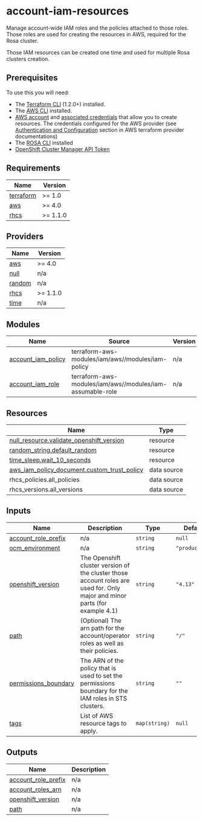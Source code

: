 # account-iam-resources

Manage account-wide IAM roles and the policies attached to those roles.
Those roles are used for creating the resources in AWS, required for the Rosa cluster.

Those IAM resources can be created one time and used for multiple Rosa clusters creation.

## Prerequisites

To use this you will need:

* The [Terraform CLI](https://developer.hashicorp.com/terraform/tutorials/aws-get-started/install-cli) (1.2.0+) installed.
* The [AWS CLI](https://docs.aws.amazon.com/cli/latest/userguide/getting-started-install.html) installed.
* [AWS account](https://aws.amazon.com/free/?all-free-tier) and [associated credentials](https://docs.aws.amazon.com/IAM/latest/UserGuide/security-creds.html) that allow you to create resources. The credentials configured for the AWS provider (see [Authentication and Configuration](https://registry.terraform.io/providers/hashicorp/aws/latest/docs#authentication-and-configuration) section in AWS terraform provider documentations)
* The [ROSA CLI](https://docs.openshift.com/rosa/rosa_cli/rosa-get-started-cli.html) installed
* [OpenShift Cluster Manager API Token](https://console.redhat.com/openshift/token)

## Requirements

| Name | Version |
|------|---------|
| <a name="requirement_terraform"></a> [terraform](#requirement\_terraform) | >= 1.0 |
| <a name="requirement_aws"></a> [aws](#requirement\_aws) | >= 4.0 |
| <a name="requirement_rhcs"></a> [rhcs](#requirement\_rhcs) | >= 1.1.0 |

## Providers

| Name | Version |
|------|---------|
| <a name="provider_aws"></a> [aws](#provider\_aws) | >= 4.0 |
| <a name="provider_null"></a> [null](#provider\_null) | n/a |
| <a name="provider_random"></a> [random](#provider\_random) | n/a |
| <a name="provider_rhcs"></a> [rhcs](#provider\_rhcs) | >= 1.1.0 |
| <a name="provider_time"></a> [time](#provider\_time) | n/a |

## Modules

| Name | Source | Version |
|------|--------|---------|
| <a name="module_account_iam_policy"></a> [account\_iam\_policy](#module\_account\_iam\_policy) | terraform-aws-modules/iam/aws//modules/iam-policy | n/a |
| <a name="module_account_iam_role"></a> [account\_iam\_role](#module\_account\_iam\_role) | terraform-aws-modules/iam/aws//modules/iam-assumable-role | n/a |

## Resources

| Name | Type |
|------|------|
| [null_resource.validate_openshift_version](https://registry.terraform.io/providers/hashicorp/null/latest/docs/resources/resource) | resource |
| [random_string.default_random](https://registry.terraform.io/providers/hashicorp/random/latest/docs/resources/string) | resource |
| [time_sleep.wait_10_seconds](https://registry.terraform.io/providers/hashicorp/time/latest/docs/resources/sleep) | resource |
| [aws_iam_policy_document.custom_trust_policy](https://registry.terraform.io/providers/hashicorp/aws/latest/docs/data-sources/iam_policy_document) | data source |
| rhcs_policies.all_policies | data source |
| rhcs_versions.all_versions | data source |

## Inputs

| Name | Description | Type | Default | Required |
|------|-------------|------|---------|:--------:|
| <a name="input_account_role_prefix"></a> [account\_role\_prefix](#input\_account\_role\_prefix) | n/a | `string` | `null` | no |
| <a name="input_ocm_environment"></a> [ocm\_environment](#input\_ocm\_environment) | n/a | `string` | `"production"` | no |
| <a name="input_openshift_version"></a> [openshift\_version](#input\_openshift\_version) | The Openshift cluster version of the cluster those account roles are used for. Only major and minor parts (for example 4.1) | `string` | `"4.13"` | no |
| <a name="input_path"></a> [path](#input\_path) | (Optional) The arn path for the account/operator roles as well as their policies. | `string` | `"/"` | no |
| <a name="input_permissions_boundary"></a> [permissions\_boundary](#input\_permissions\_boundary) | The ARN of the policy that is used to set the permissions boundary for the IAM roles in STS clusters. | `string` | `""` | no |
| <a name="input_tags"></a> [tags](#input\_tags) | List of AWS resource tags to apply. | `map(string)` | `null` | no |

## Outputs

| Name | Description |
|------|-------------|
| <a name="output_account_role_prefix"></a> [account\_role\_prefix](#output\_account\_role\_prefix) | n/a |
| <a name="output_account_roles_arn"></a> [account\_roles\_arn](#output\_account\_roles\_arn) | n/a |
| <a name="output_openshift_version"></a> [openshift\_version](#output\_openshift\_version) | n/a |
| <a name="output_path"></a> [path](#output\_path) | n/a |
